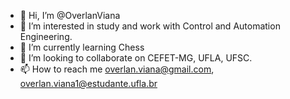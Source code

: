 - 👋 Hi, I’m @OverlanViana
- 👀 I’m interested in study and work with Control and Automation Engineering.
- 🌱 I’m currently learning Chess
- 💞️ I’m looking to collaborate on CEFET-MG, UFLA, UFSC.
- 📫 How to reach me overlan.viana@gmail.com, overlan.viana1@estudante.ufla.br

<!---
OverlanViana/OverlanViana is a ✨ special ✨ repository because its `README.md` (this file) appears on your GitHub profile.
You can click the Preview link to take a look at your changes.
--->
